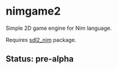 nimgame2
========

Simple 2D game engine for Nim language.

Requires [sdl2_nim](https://github.com/Vladar4/sdl2_nim) package.

Status: pre-alpha
-----------------
